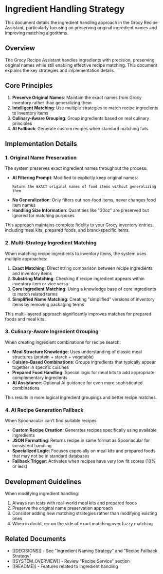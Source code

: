 # Ingredient Handling Strategy

This document details the ingredient handling approach in the Grocy Recipe Assistant, particularly focusing on preserving original ingredient names and improving matching algorithms.

## Overview

The Grocy Recipe Assistant handles ingredients with precision, preserving original names while still enabling effective recipe matching. This document explains the key strategies and implementation details.

## Core Principles

1. **Preserve Original Names**: Maintain the exact names from Grocy inventory rather than generalizing them
2. **Intelligent Matching**: Use multiple strategies to match recipe ingredients to inventory items
3. **Culinary-Aware Grouping**: Group ingredients based on real culinary principles
4. **AI Fallback**: Generate custom recipes when standard matching fails

## Implementation Details

### 1. Original Name Preservation

The system preserves exact ingredient names throughout the process:

- **AI Filtering Prompt**: Modified to explicitly keep original names:
  ```
  Return the EXACT original names of food items without generalizing them
  ```
- **No Generalization**: Only filters out non-food items, never changes food item names
- **Handling Size Information**: Quantities like "20oz" are preserved but ignored for matching purposes

This approach maintains complete fidelity to your Grocy inventory entries, including meal kits, prepared foods, and brand-specific items.

### 2. Multi-Strategy Ingredient Matching

When matching recipe ingredients to inventory items, the system uses multiple approaches:

1. **Exact Matching**: Direct string comparison between recipe ingredients and inventory items
2. **Substring Matching**: Checking if recipe ingredient appears within inventory item or vice versa
3. **Core Ingredient Matching**: Using a knowledge base of core ingredients to match related terms
4. **Simplified Name Matching**: Creating "simplified" versions of inventory items by removing packaging terms

This multi-layered approach significantly improves matches for prepared foods and meal kits.

### 3. Culinary-Aware Ingredient Grouping

When creating ingredient combinations for recipe search:

- **Meal Structure Knowledge**: Uses understanding of classic meal structures (protein + starch + vegetable)
- **Cuisine-Based Combinations**: Groups ingredients that typically appear together in specific cuisines
- **Prepared Food Handling**: Special logic for meal kits to add appropriate complementary ingredients
- **AI Assistance**: Optional AI guidance for even more sophisticated combinations

This results in more logical ingredient groupings and better recipe matches.

### 4. AI Recipe Generation Fallback

When Spoonacular can't find suitable recipes:

- **Custom Recipe Creation**: Generates recipes specifically using available ingredients
- **JSON Formatting**: Returns recipe in same format as Spoonacular for consistent handling
- **Specialized Logic**: Focuses especially on meal kits and prepared foods that may not be in standard databases
- **Fallback Trigger**: Activates when recipes have very low fit scores (10% or less)

## Development Guidelines

When modifying ingredient handling:

1. Always run tests with real-world meal kits and prepared foods
2. Preserve the original name preservation approach
3. Consider adding new matching strategies rather than modifying existing ones
4. When in doubt, err on the side of exact matching over fuzzy matching

## Related Documents

- [[DECISIONS]] - See "Ingredient Naming Strategy" and "Recipe Fallback Strategy"
- [[SYSTEM_OVERVIEW]] - Review "Recipe Service" section
- [[README]] - Features related to ingredient handling
